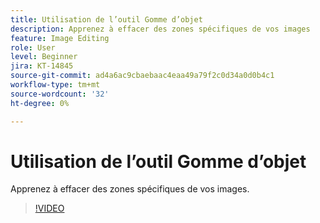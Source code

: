 ```yaml
---
title: Utilisation de l’outil Gomme d’objet
description: Apprenez à effacer des zones spécifiques de vos images
feature: Image Editing
role: User
level: Beginner
jira: KT-14845
source-git-commit: ad4a6ac9cbaebaac4eaa49a79f2c0d34a0d0b4c1
workflow-type: tm+mt
source-wordcount: '32'
ht-degree: 0%

---
```


# Utilisation de l’outil Gomme d’objet

Apprenez à effacer des zones spécifiques de vos images.

>[!VIDEO](https://video.tv.adobe.com/v/3427019?quality=12&learn=on&hidetitle=true)
